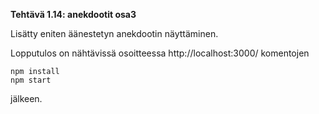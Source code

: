 **Tehtävä 1.14: anekdootit osa3**

Lisätty eniten äänestetyn anekdootin näyttäminen.

Lopputulos on nähtävissä osoitteessa http://localhost:3000/ komentojen

    npm install
    npm start

jälkeen.
